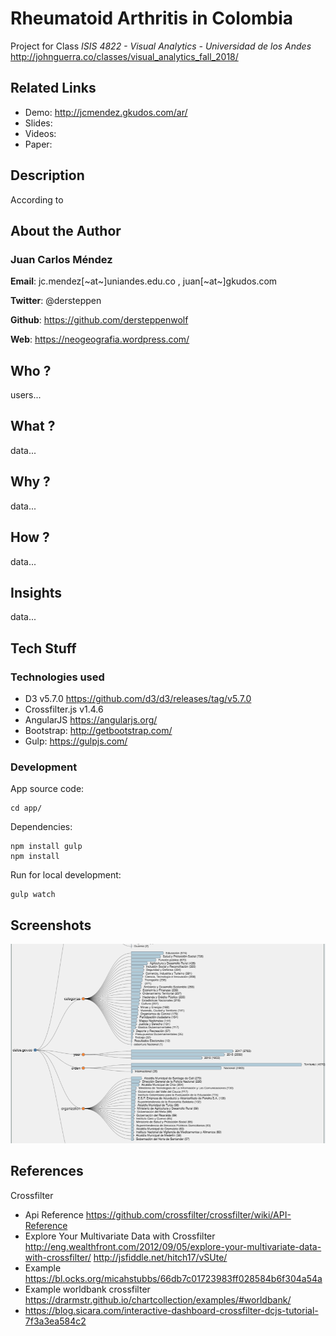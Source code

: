 # Rheumatoid Arthritis in Colombia

Project for  Class *ISIS 4822 -  Visual Analytics - Universidad de los Andes* http://johnguerra.co/classes/visual_analytics_fall_2018/

## Related Links

* Demo: http://jcmendez.gkudos.com/ar/
* Slides: 
* Videos: 
* Paper: 


## Description

According to 


## About the Author 

### Juan Carlos Méndez

**Email**: jc.mendez[~at~]uniandes.edu.co , juan[~at~]gkudos.com

**Twitter**: @dersteppen

**Github**: https://github.com/dersteppenwolf

**Web**: https://neogeografia.wordpress.com/

## Who ? 

users... 


## What ?

data...

## Why ?

data...

## How ?

data...

## Insights

data...

## Tech Stuff


### Technologies used

* D3 v5.7.0 https://github.com/d3/d3/releases/tag/v5.7.0
* Crossfilter.js v1.4.6
* AngularJS https://angularjs.org/
* Bootstrap: http://getbootstrap.com/
* Gulp: https://gulpjs.com/

### Development

App source code:

    cd app/

Dependencies: 

    npm install gulp
    npm install

Run for local development:

    gulp watch



## Screenshots

![alt text](https://raw.githubusercontent.com/dersteppenwolf/isis4822/master/hw5/images/a.png "Visualization")


## References

Crossfilter

* Api Reference https://github.com/crossfilter/crossfilter/wiki/API-Reference
* Explore Your Multivariate Data with Crossfilter http://eng.wealthfront.com/2012/09/05/explore-your-multivariate-data-with-crossfilter/ http://jsfiddle.net/hitch17/vSUte/ 
* Example https://bl.ocks.org/micahstubbs/66db7c01723983ff028584b6f304a54a
* Example worldbank crossfilter https://drarmstr.github.io/chartcollection/examples/#worldbank/
* https://blog.sicara.com/interactive-dashboard-crossfilter-dcjs-tutorial-7f3a3ea584c2 














